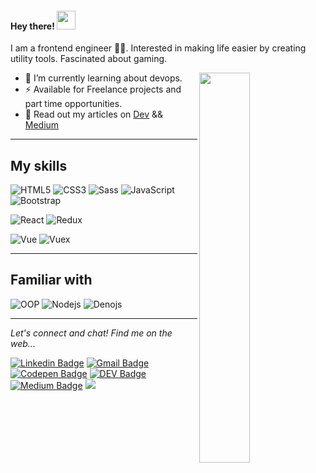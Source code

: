 <h4> Hey there! <img src="https://raw.githubusercontent.com/verma-anushka/verma-anushka/master/gifs/wave.gif" width="30px"></h4>

I am a frontend engineer 👨‍💻. Interested in making life easier by creating utility tools. Fascinated about gaming.

<img align="right" width="40%" src="https://res.cloudinary.com/hegeryfiles/image/upload/v1603786815/undraw_Freelancer_re_irh4.png" />

- 🌱 I’m currently learning about devops.
- ⚡  Available for Freelance projects and part time opportunities.
- 💬 Read out my articles on [Dev](https://dev.to/ahmedelhegery) && [Medium](https://medium.com/@ahmed.3laa.2020)

---

## My skills
![HTML5](https://img.shields.io/badge/-HTML5-%23E44D27?style=flat-square&logo=html5&logoColor=ffffff)
![CSS3](https://img.shields.io/badge/-CSS3-%231572B6?style=flat-square&logo=css3)
![Sass](https://img.shields.io/badge/-Sass-%23CC6699?style=flat-square&logo=sass&logoColor=ffffff)
![JavaScript](https://img.shields.io/badge/-JavaScript-black?style=flat-square&logo=javascript)
![Bootstrap](https://img.shields.io/badge/-Bootstrap-563D7C?style=flat-square&logo=bootstrap)

![React](https://img.shields.io/badge/-React-%23282C34?style=flat-square&logo=react)
![Redux](https://img.shields.io/badge/-Redux-%23282C34?style=flat-square&logo=redux.js)

![Vue](https://img.shields.io/badge/-Vue-%23282C34?style=flat-square&logo=vue.js)
![Vuex](https://img.shields.io/badge/-Vuex-%23282C34?style=flat-square&logo=vue.js)

---

## Familiar with
![OOP](https://img.shields.io/badge/-OOP-black?style=flat-square&logo=OOP)
![Nodejs](https://img.shields.io/badge/-Nodejs-black?style=flat-square&logo=Node.js)
![Denojs](https://img.shields.io/badge/-Denojs-black?style=flat-square&logo=Deno.js)

---

<p>
 <i>Let's connect and chat! Find me on the web...</i>
 
[![Linkedin Badge](https://img.shields.io/badge/-AhmedHegery-blue?style=flat-square&logo=Linkedin&logoColor=white&link=https://www.linkedin.com/in/ahmed-elhegery/)](https://www.linkedin.com/in/ahmed-elhegery/) 
[![Gmail Badge](https://img.shields.io/badge/-AhmedHegery-c14438?style=flat-square&logo=Gmail&logoColor=white&link=mailto:v.ahmed.3laa.2020@gmail.com)](mailto:v.ahmed.3laa.2020@gmail.com)
[![Codepen Badge](https://img.shields.io/badge/-@AhmedHegery-black?style=flat&logo=Codepen&logoColor=white&link=https://codepen.io/AhmedHegery/)](https://codepen.io/AhmedHegery/) 
[![DEV Badge](https://img.shields.io/badge/-ahmedelhegery-0A0A0A?style=flat&logo=dev.to&logoColor=white)](https://dev.to/ahmedelhegery)
[![Medium Badge](https://img.shields.io/badge/-@AhmedHegery-000000?style=flat&labelColor=000000&logo=Medium&link=https://medium.com/@ahmed.3laa.2020)](https://medium.com/@ahmed.3laa.2020)
[<img src="https://img.shields.io/badge/facebook-%231877F2.svg?&style=for-the-badge&logo=facebook&logoColor=white">](https://www.facebook.com/AhmedelHegery)


